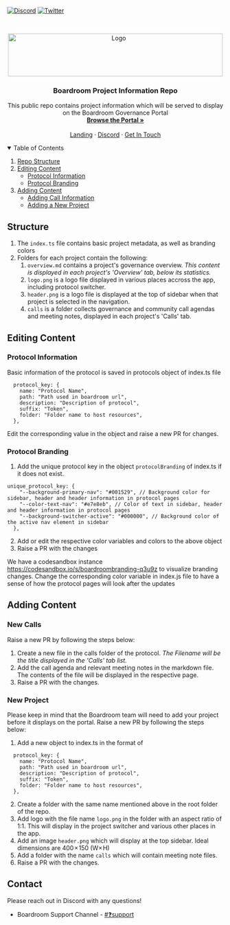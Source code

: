 [![Discord][discord-shield]][discord-url]
[![Twitter][twitter-shield]][twitter-url]

<br />
<p align="center">
  <a href="http://app.boardroom.info/">
    <img src="https://i.ibb.co/tBt9dLq/transparentblacktextsmall.png" alt="Logo" width="500" height="100">
  </a>

  <h3 align="center">Boardroom Project Information Repo</h3>

  <p align="center">
    This public repo contains project information which will be served to display on the Boardroom Governance Portal
    <br />
    <a href="http://app.boardroom.info/"><strong>Browse the Portal »</strong></a>
    <br />
    <br />
    <a href="http://boardroom.info/">Landing</a>
    ·
    <a href="https://discord.com/invite/tgrTFg9">Discord</a>
    ·
    <a href="https://discord.com/invite/tgrTFg9">Get In Touch</a>
  </p>
</p>

<details open="open">
  <summary>Table of Contents</summary>
  <ol>
    <li><a href="#structure">Repo Structure</a></li>
    <li>
      <a href="#adding-content">Editing Content</a>
      <ul>
        <li><a href="#protocol-information">Protocol Information</a></li>
        <li><a href="#protocol-branding">Protocol Branding</a></li>
      </ul>
    </li>
    <li>
      <a href="#adding-content">Adding Content</a>
      <ul>
        <li><a href="#new-calls">Adding Call Information</a></li>
        <li><a href="#new-project">Adding a New Project</a></li>
      </ul>
    </li>
  </ol>
</details>

## **Structure**
1. The `index.ts` file contains basic project metadata, as well as branding colors
2. Folders for each project contain the following:
    1. `overview.md` contains a project's governance overview. _This content is displayed in each project's 'Overview' tab, below its statistics._
    2. `logo.png` is a logo file displayed in various places accross the app, including protocol switcher.
    3. `header.png` is a logo file is displayed at the top of sidebar when that project is selected in the navigation.
    4. `calls` is a folder collects governance and community call agendas and meeting notes, displayed in each project's 'Calls' tab.
      
## **Editing Content**
### Protocol Information
Basic information of the protocol is saved in protocols object of index.ts file

```
  protocol_key: {
    name: "Protocol Name",
    path: "Path used in boardroom url",
    description: "Description of protocol",
    suffix: "Token",
    folder: "Folder name to host resources",
  },
```  

Edit the corresponding value in the object and raise a new PR for changes.

### Protocol Branding
 1. Add the unique protocol key in the object `protocolBranding` of index.ts if it does not exist. 
```
unique_protocol_key: {
    "--background-primary-nav": "#001529", // Background color for sidebar, header and header information in protocol pages
    "--color-text-nav": "#e7e8eb", // Color of text in sidebar, header and header information in protocol pages
    "--background-switcher-active": "#000000", // Background color of the active nav element in sidebar 
  },
```
 2. Add or edit the respective color variables and colors to the above object
 3. Raise a PR with the changes

We have a codesandbox instance https://codesandbox.io/s/boardroombranding-q3u9z to visualize branding changes. Change the corresponding color variable in index.js file to have a sense of how the protocol pages will look after the updates

## **Adding Content**

### New Calls
Raise a new PR by following the steps below:

1. Create a new file in the calls folder of the protocol. _The Filename will be the title displayed in the 'Calls' tab list._
2. Add the call agenda and relevant meeting notes in the markdown file. The contents of the file will be displayed in the respective page.
3. Raise a PR with the changes.

### New Project
Please keep in mind that the Boardroom team will need to add your project before it displays on the portal. Raise a new PR by following the steps below:

1. Add a new object to index.ts in the format of

```
  protocol_key: {
    name: "Protocol Name",
    path: "Path used in boardroom url",
    description: "Description of protocol",
    suffix: "Token",
    folder: "Folder name to host resources",
  },
```

2. Create a folder with the same name mentioned above in the root folder of the repo.
3. Add logo with the file name `logo.png` in the folder with an aspect ratio of 1:1. This will display in the project switcher and various other places in the app.
4. Add an image `header.png` which will display at the top sidebar. Ideal dimensions are 400 × 150 (W× H)
5. Add a folder with the name `calls` which will contain meeting note files.
6. Raise a PR with the changes.

## Contact

Please reach out in Discord with any questions! 
* Boardroom Support Channel - [#❓support](https://discord.gg/CEZ8WfuK8s)

[discord-shield]: https://img.shields.io/badge/Discord-Join-blueviolet?style=for-the-badge&logo=discord&logoColor=white
[discord-url]: https://discord.gg/CEZ8WfuK8s
[twitter-shield]: https://img.shields.io/badge/Twitter-Follow-blue?style=for-the-badge&logo=twitter&logoColor=white
[twitter-url]: https://twitter.com/boardroom_info
